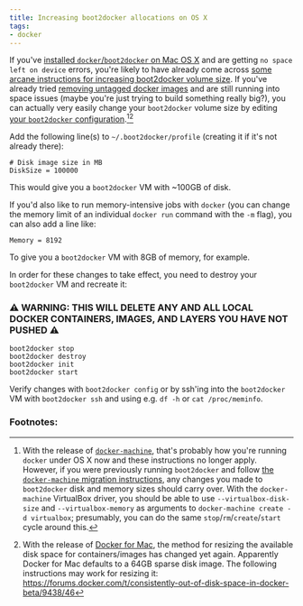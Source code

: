 ```yaml
---
title: Increasing boot2docker allocations on OS X
tags:
- docker
---
```


If you've [installed `docker`/`boot2docker` on Mac OS X](http://penandpants.com/2014/03/09/docker-via-homebrew/) and are getting `no space left on device` errors, you're likely to have already come across [some arcane instructions for increasing boot2docker volume size](https://docs.docker.com/articles/b2d_volume_resize/). If you've already tried [removing untagged docker images](http://jimhoskins.com/2013/07/27/remove-untagged-docker-images.html) and are still running into space issues (maybe you're just trying to build something really big?), you can actually very easily change your `boot2docker` volume size by editing [your `boot2docker` configuration](https://github.com/boot2docker/boot2docker-cli#configuration).[^docker-machine][^docker-mac]

Add the following line(s) to `~/.boot2docker/profile` (creating it if it's not already there):

    # Disk image size in MB
    DiskSize = 100000

This would give you a `boot2docker` VM with ~100GB of disk.

If you'd also like to run memory-intensive jobs with `docker` (you can change the memory limit of an individual `docker run` command with the `-m` flag), you can also add a line like:

    Memory = 8192

To give you a `boot2docker` VM with 8GB of memory, for example.

In order for these changes to take effect, you need to destroy your `boot2docker` VM and recreate it:

### ⚠︎ WARNING: THIS WILL DELETE ANY AND ALL LOCAL DOCKER CONTAINERS, IMAGES, AND LAYERS YOU HAVE NOT PUSHED ⚠︎

    boot2docker stop
    boot2docker destroy
    boot2docker init
    boot2docker start

Verify changes with `boot2docker config` or by ssh'ing into the `boot2docker` VM with `boot2docker ssh` and using e.g. `df -h` or `cat /proc/meminfo`.

### Footnotes:

[^docker-machine]: With the release of [`docker-machine`](https://docs.docker.com/machine/), that's probably how you're running `docker` under OS X now and these instructions no longer apply. However, if you were previously running `boot2docker` and follow [the `docker-machine` migration instructions](https://docs.docker.com/machine/migrate-to-machine/), any changes you made to `boot2docker` disk and memory sizes should carry over. With the `docker-machine` VirtualBox driver, you should be able to use `--virtualbox-disk-size` and `--virtualbox-memory` as arguments to `docker-machine create -d virtualbox`; presumably, you can do the same `stop`/`rm`/`create`/`start` cycle around this.
[^docker-mac]: With the release of [Docker for Mac](https://docs.docker.com/engine/installation/mac/#/docker-for-mac), the method for resizing the available disk space for containers/images has changed yet again. Apparently Docker for Mac defaults to a 64GB sparse disk image. The following instructions may work for resizing it: <https://forums.docker.com/t/consistently-out-of-disk-space-in-docker-beta/9438/46>
